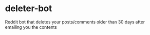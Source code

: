 # deleter-bot
Reddit bot that deletes your posts/comments older than 30 days after emailing you the contents
